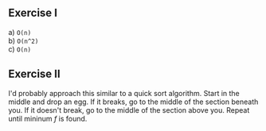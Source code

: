 ## Exercise I
a) `O(n)`
<br>
b) `O(n^2)`
<br>
c) `O(n)`
<br>

## Exercise II
I'd probably approach this similar to a quick sort algorithm. Start in the middle and drop an egg. If it breaks, go to the middle of the section beneath you. If it doesn't break, go to the middle of the section above you. Repeat until mininum _f_ is found. 